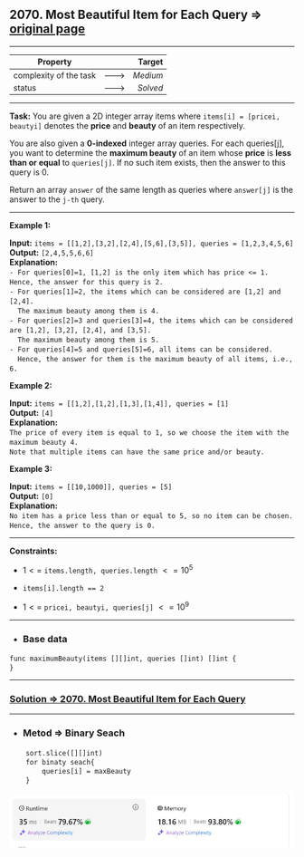 ## 2070.  Most Beautiful Item for Each Query => [original page](https://leetcode.com/problems/rotate-list/description/ "https://leetcode.com/problems/rotate-list/description/")

---
| Property               |      |   Target |              
|------------------------|:----:|---------:|
| complexity of the task | ---> | _Medium_ |
| status                 | ---> | _Solved_ |

---
**Task:**
You are given a 2D integer array items where `items[i] = [pricei, beautyi]` denotes the **price** and **beauty** of an item respectively.

You are also given a **0-indexed** integer array queries. For each queries[j], you want to determine the **maximum beauty** of an item whose **price** is **less than or equal** to `queries[j]`. If no such item exists, then the answer to this query is 0.

Return an array `answer` of the same length as queries where `answer[j]` is the answer to the `j-th` query.

---
**Example 1:**

**Input:** `items = [[1,2],[3,2],[2,4],[5,6],[3,5]], queries = [1,2,3,4,5,6]`  
**Output:** `[2,4,5,5,6,6]`  
**Explanation:**  
`- For queries[0]=1, [1,2] is the only item which has price <= 1. Hence, the answer for this query is 2.`  
`- For queries[1]=2, the items which can be considered are [1,2] and [2,4].`  
`  The maximum beauty among them is 4.`  
`- For queries[2]=3 and queries[3]=4, the items which can be considered are [1,2], [3,2], [2,4], and [3,5].`   
`  The maximum beauty among them is 5.`  
`- For queries[4]=5 and queries[5]=6, all items can be considered.`  
`  Hence, the answer for them is the maximum beauty of all items, i.e., 6.`  

**Example 2:**

**Input:** `items = [[1,2],[1,2],[1,3],[1,4]], queries = [1]`  
**Output:** `[4]`  
**Explanation:**  
`The price of every item is equal to 1, so we choose the item with the maximum beauty 4.`  
`Note that multiple items can have the same price and/or beauty.`

**Example 3:**

**Input:** `items = [[10,1000]], queries = [5]`  
**Output:** `[0]`  
**Explanation:**  
`No item has a price less than or equal to 5, so no item can be chosen.`
`Hence, the answer to the query is 0.`

---
**Constraints:**

* $1 <=$ `items.length, queries.length` $<= 10^5$

* `items[i].length == 2`

* $1 <=$ `pricei, beautyi, queries[j]` $<= 10^9$

---
* ### Base data

```Golang
func maximumBeauty(items [][]int, queries []int) []int {
}
```

---
### [Solution => 2070. Most Beautiful Item for Each Query](https://github.com/Ekvo/Leetcode-problems/blob/main/Leetcode-Problems-List/2070-Most-Beautiful-Item-for-Each-Query/leetcodetwozerosevenzero.go "https://github.com/Ekvo/Leetcode-problems/blob/main/Leetcode-Problems-List/2070-Most-Beautiful-Item-for-Each-Query/leetcodetwozerosevenzero.go")

---
* ### Metod => Binary Seach
```Golang
    sort.slice([][]int)
    for binaty seach{
        queries[i] = maxBeauty
    }
```
![submit](https://github.com/Ekvo/Leetcode-problems/blob/main/Leetcode-Problems-Submit-Screenshots/2070_Most_Beautiful_Item_for_Each_Query.jpg) 


